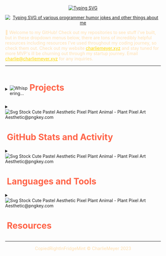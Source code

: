 <br>

<p align="center">
    <a href="https://github.com/charliemeyer2000"><img src="https://readme-typing-svg.demolab.com?font=Fira+Code&pause=1000&color=FF6347&center=true&size=50&vCenter=true&repeat=false&width=435&lines=Charlie+Meyer" alt="Typing SVG" /></a>
</p>
<p align="center">
    <a href="https://github.com/charliemeyer2000"><img src="https://readme-typing-svg.demolab.com?font=Fira+Code&pause=1000&color=FFDEAD&center=true&vCenter=true&width=435&lines=Full-stack+developer;pnpm dev;kubectl apply -f ingress.yml;Professional Proompter;Late-night+coffee+drinker;$\forall_x \in \mathbb{N}$;:wq;int getRandomNumber(){return 4};display:grid place-content:center;ngrok http 9000" alt="Typing SVG of various programmer humor jokes and other things about me" /></a>
</p>

<p style="color: #FFDEAD">
👋 Welcome to my GitHub! Check out my repositories to see stuff i've built, but in these dropdown menus below, there are tons of incredibly helpful resources including resources I've used throughout my coding journey, so check them out. Check out my website <a href="https://charliemeyer.xyz" target="_blank" rel="noopener noreferrer" style="color: #FFD700;">charliemeyer.xyz</a> and stay tuned for more MVP's ill be churning out through my startup journey. Email <a href="mailto:charlie@charliemeyer.xyz" style="color: #FFD700; " target="_blank" rel="noopener noreferrer">charlie@charliemeyer.xyz</a>  for any inquiries.
</p>

<hr>

<details closed display="flex" align-items="center" color="#FFDEAD">
    <summary >
        <img alt="Whispering..." src="https://media4.giphy.com/media/wIkGlPFEjzy8qykkUJ/giphy.gif?cid=ecf05e47pgs986yvharf6gkk3cp2omjjnu59vi1mswlm4p33&rid=giphy.gif&ct=s" width="60" height="60" style="display: inline-block; vertical-align:-1em">
        <h1 style="display: inline-block; color: #FF6347; border-bottom: none" >Projects</h1>
    </summary>
    <div>
        <ul>
            <li><a href="https://simpletext.dev" target="_blank" rel="noopener noreferrer" style="color: #FFD700">simpletext</li>
            <li><a href="https://doorshop.app" target="_blank" rel="noopener noreferrer" style="color: #FFD700">DoorShop</li>
            <li><a href="https://docudiver.com" target="_blank" rel="noopener noreferrer" style="color: #FFD700">DocuDiver</li>
            <li><a href="https://github.com/charliemeyer2000/website" target="_blank" rel="noopener noreferrer" style="color: #FFD700">My personal website</li>
            <li><a href="https://www.youtube.com/watch?v=dQw4w9WgXcQ" target="_blank" rel="noopener noreferrer" style="color: #FFD700;">A Mystery Project🥸</a></li>
            <li><a href="https://github.com/charliemeyer2000?tab=repositories" target="_blank" rel="noopener noreferrer" style="color: #FFD700;">All Repositories</a></li>
        </ul>
    </div>
</details>

<details closed display="flex" align-items="center" color="#FFDEAD">
    <summary>
        <img src="https://media3.giphy.com/media/1hCn9kUdtA65wDSvXI/giphy.gif?cid=6c09b95277f10de8cba9902fa4930da65ee58a426cce53bb&rid=giphy.gif&ct=s" alt="Svg Stock Cute Pastel Aesthetic Pixel Plant Animal - Plant Pixel Art Aesthetic@pngkey.com" width=60 style="vertical-align: -0.79em">
        <h1 style="display: inline-block; color: #FF6347; border-bottom: none; padding-left: 0.2em" >GitHub Stats and Activity </h1>
    </summary>
    <p style="color: #FFDEAD">Check out my GitHub streak! Hopefully when you're reading this it's not zero, but you never know... school is busy sometimes! I'm just getting started with coding, but I hope to upload lots of resources, projects, and other things. </p>
    <br>
    <p align="center">
        <img src="https://github-readme-stats.vercel.app/api?username=charliemeyer2000&amp;show_icons=true&amp;hide=contribs,prs&amp;cache_seconds=86400&amp;theme=dark" alt="bear" data-canonical-src="https://github-readme-stats.vercel.app/api?username=charliemeyer2000&amp;show_icons=true&amp;hide=contribs,prs&amp;cache_seconds=86400&amp;theme=dark" style="max-width: 50%" align="center" >
    </p>
    <p style="color: #FFDEAD">Oh, also check out what i'm listening to! Or, not... I use Apple Music (¯\_(ツ)_/¯) whose API is much more annoying. They make you sign up for a developer program, and access to information is much more limited :( but if i'm listening to Spotify, that's what im listening to!</p>
    <p align="center">
        <img id="example-view" src="https://spotify-github-profile.vercel.app/api/view?uid=charlie.g.meyer&amp;cover_image=true&amp;theme=natemoo-re&amp;show_offline=false&amp;background_color=121212&amp;bar_color=53b14f&amp;bar_color_cover=false">
    </p>

</details>

<details closed display="flex" align-items="center" color="#FFDEAD">
    <summary>
        <img src="https://media0.giphy.com/media/t6Kf2qs5fgWiAlOig5/giphy.gif?cid=6c09b952lyqbbxplpsn9zdg4u2k1hw0nr1v57em0q6bye0x0&rid=giphy.gif&ct=s" alt="Svg Stock Cute Pastel Aesthetic Pixel Plant Animal - Plant Pixel Art Aesthetic@pngkey.com" width=60 style="vertical-align: -0.79em">
        <h1 style="display: inline-block; color: #FF6347; border-bottom: none; padding-left: 0.2em"> Languages and Tools </h1>
    </summary>
    <p align="center"> <a href="https://www.w3schools.com/css/" target="_blank" rel="noreferrer"> <img src="https://raw.githubusercontent.com/devicons/devicon/master/icons/css3/css3-original-wordmark.svg" alt="css3" width="40" height="40"/> </a> <a href="https://cloud.google.com" target="_blank" rel="noreferrer"> <img src="https://www.vectorlogo.zone/logos/google_cloud/google_cloud-icon.svg" alt="gcp" width="40" height="40"/> </a> <a href="https://git-scm.com/" target="_blank" rel="noreferrer"> <img src="https://www.vectorlogo.zone/logos/git-scm/git-scm-icon.svg" alt="git" width="40" height="40"/> </a> <a href="https://www.w3.org/html/" target="_blank" rel="noreferrer"> <img src="https://raw.githubusercontent.com/devicons/devicon/master/icons/html5/html5-original-wordmark.svg" alt="html5" width="40" height="40"/> </a> <a href="https://www.java.com" target="_blank" rel="noreferrer"> <img src="https://raw.githubusercontent.com/devicons/devicon/master/icons/java/java-original.svg" alt="java" width="40" height="40"/> </a> <a href="https://developer.mozilla.org/en-US/docs/Web/JavaScript" target="_blank" rel="noreferrer"> <img src="https://raw.githubusercontent.com/devicons/devicon/master/icons/javascript/javascript-original.svg" alt="javascript" width="40" height="40"/> </a> <a href="https://www.linux.org/" target="_blank" rel="noreferrer">  </a> <a href="https://nodejs.org" target="_blank" rel="noreferrer"> <img src="https://raw.githubusercontent.com/devicons/devicon/master/icons/nodejs/nodejs-original-wordmark.svg" alt="nodejs" width="40" height="40"/> </a> <a href="https://pandas.pydata.org/" target="_blank" rel="noreferrer"> </a> </a> <a href="https://www.python.org" target="_blank" rel="noreferrer"> <img src="https://raw.githubusercontent.com/devicons/devicon/master/icons/python/python-original.svg" alt="python" width="40" height="40"/> </a> <img src="https://raw.githubusercontent.com/devicons/devicon/master/icons/react/react-original-wordmark.svg" alt="react" width="40" height="40"/> </a> </a> </a> <a href="https://www.selenium.dev" target="_blank" rel="noreferrer"> <img src="https://raw.githubusercontent.com/detain/svg-logos/780f25886640cef088af994181646db2f6b1a3f8/svg/selenium-logo.svg" alt="selenium" width="40" height="40"/> </a> <a href="https://www.tensorflow.org" target="_blank" rel="noreferrer"> </a>  <a href="https://postman.com" target="_blank" rel="noreferrer"> <img src="https://www.vectorlogo.zone/logos/getpostman/getpostman-icon.svg" alt="postman" width="40" height="40"/> </a> <a href="https://pytorch.org/" target="_blank" rel="noreferrer"> <img src="https://www.vectorlogo.zone/logos/pytorch/pytorch-icon.svg" alt="pytorch" width="40" height="40"/> </a><a href="https://www.typescriptlang.org/" target="_blank" rel="noopener noreferer"><img src="https://cdn.jsdelivr.net/gh/devicons/devicon/icons/typescript/typescript-plain.svg" alt="typescript" width="40" height="40" /></a><a href="https://python.langchain.com/docs/get_started/introduction.html" target="_blank" rel="noopener noreferer"><img src="https://em-content.zobj.net/thumbs/160/apple/155/parrot_1f99c.png" alt="langchain" width="40" height="40" /></a><a href="https://pypi.org/project/chromadb/" target="_blank" rel="noopener noreferer"><img src="https://docs.trychroma.com/img/chroma.png" alt="chromadb"  height="40" /></a><a href="https://www.pinecone.io/" target="_blank" rel="noopener noreferer"><img src="https://seeklogo.com/images/P/pinecone-icon-logo-AF8B5B7F96-seeklogo.com.png" alt="pinecone"  height="40" /></a><a href="https://www.postgresql.org/" target="_blank" rel="noopener noreferer"><img src="https://upload.wikimedia.org/wikipedia/commons/thumb/2/29/Postgresql_elephant.svg/1200px-Postgresql_elephant.svg.png" alt="postgres"  height="40" /></a><a href="https://vercel.com" target="_blank" rel="noreferrer"><img src="https://static-00.iconduck.com/assets.00/vercel-icon-512x449-3422jidz.png" alt="css3" width="40" height="40"/> </a><a href="https://nextjs.org" target="_blank" rel="noreferrer"><img src="https://static-00.iconduck.com/assets.00/nextjs-icon-512x512-y563b8iq.png" alt="css3" width="40" height="40"/> </a><a href="https://sentry.io/welcome" target="_blank" rel="noreferrer"><img src="https://seeklogo.com/images/S/sentry-logo-36928B74C1-seeklogo.com.png" alt="css3" width="40" height="40"/> </a><a href="https://aws.amazon.com" target="_blank" rel="noreferrer"><img src="https://download.logo.wine/logo/Amazon_Web_Services/Amazon_Web_Services-Logo.wine.png" alt="css3" width="60" height="40"/> </a></p>

</details>

<details closed display="flex" align-items="center" color="#FFDEAD">
    <summary>
        <img src="https://media2.giphy.com/media/40a8jFMt0sc73UtpaH/200w.gif?cid=82a1493brpxy3v7hnpn842jcy799r3y76v3kfz9i92q7pgpb&rid=200w.gif&ct=s" alt="Svg Stock Cute Pastel Aesthetic Pixel Plant Animal - Plant Pixel Art Aesthetic@pngkey.com" width=60 style="vertical-align: -0.79em">
        <h1 style="display: inline-block; color: #FF6347; border-bottom: none; padding-left: 0.2em"> Resources </h1>
    </summary>
    <div>
            <img src="https://media1.giphy.com/avatars/palomalightwood/dtPcbxgNtW0y.gif" alt="Yoda" style="display: inline-block; color: #FF6347; border-bottom: none; padding-left: 0.2em" width=60; height=60> 
            <p style="color: #FFDEAD; display: inline-block; vertical-align: 1.7em" > "Always pass on what you have learned." - Yoda </p>
    </div>
    <div>
    <p style="color: #FFDEAD">
    Throughout my coding journey, I've used tons and tons of resources, almost all free. In an attempt to "give back," below is a (non-extensive and unordered) list of all resources I've used to get me to where I am today. These include websites, web apps, apps, creators, and much more.
    </p>
    </div>
    <ul>
        <li><h2 style="color: #FFDEAD">YouTube Creators</h2>
        <ul>
            <!-- 
            <li style="display:inline; color: #FFD700"> | </li>
            I would add bars between everythingn but github markdown doesn't style things horizontally for lists.
            -->
            <li style="display:inline"><a href="https://www.youtube.com/@t3dotgg" style="color: #FFD700"target="_blank" rel="noopener noreferrer">Theo/t3.gg</a></li>
            <li style="display:inline"><a href="https://www.youtube.com/@DanAbramov8" style="color: #FFD700"target="_blank" rel="noopener noreferrer">Dan Aramov</a></li>
            <li style="display:inline"><a href="https://www.youtube.com/@bholmesdev" style="color: #FFD700"target="_blank" rel="noopener noreferrer">Ben Holmes</a></li>
            <li style="display:inline"><a href="https://www.youtube.com/@tom7"style="color: #FFD700"target="_blank" rel="noopener noreferrer">Suckerpinch/Tom7</a></li>
            <li style="display:inline"><a href="https://www.youtube.com/@BenEater"style="color: #FFD700"target="_blank" rel="noopener noreferrer">Ben Eater</a></li>
        </ul>
        </li> 
        <li><h2 style="color: #FFDEAD">Helpful Websites/Tools</h2>
        <ul>
            <li style="display:inline"><a href="https://openai.com/blog/chatgpt/"style="color: #FFD700"target="_blank" rel="noopener noreferrer">ChatGPT</a></li>
            <li style="display:inline"><a href="https://claude.ai"style="color: #FFD700"target="_blank" rel="noopener noreferrer">Claude</a></li>
            <li style="display:inline"><a href="https://stackoverflow.com/"style="color: #FFD700"target="_blank" rel="noopener noreferrer">Stack Overflow</a></li>
            <li style="display:inline"><a href="https://www.google.com/"style="color: #FFD700"target="_blank" rel="noopener noreferrer">Google</a></li>
            <li style="display:inline"><a href="https://midjourney.com/home/?callbackUrl=%2Fapp%2F"style="color: #FFD700"target="_blank" rel="noopener noreferrer">MidJourney</a></li>
            <li style="display:inline"><a href="https://aws.amazon.com/cdk/"style="color: #FFD700"target="_blank" rel="noopener noreferrer">AWS + CDK</a></li>
            <li style="display:inline"><a href="https://github.com/markodenic/web-development-resources"style="color: #FFD700"target="_blank" rel="noopener noreferrer">GitHub Repo of WebDev Resources</a></li>
            <li style="display:inline"><a href="https://github.com/"style="color: #FFD700"target="_blank" rel="noopener noreferrer">Git/Github</a></li>
            <li style="display:inline"><a href="https://www.svgrepo.com/"style="color: #FFD700"target="_blank" rel="noopener noreferrer">SVGRepo</a></li>
            <li style="display:inline"><a href="https://www.figma.com/"style="color: #FFD700"target="_blank" rel="noopener noreferrer">Figma</a></li>
        </ul>
        <li><h2 style="color: #FFDEAD">My Workflow</h2>
        <ul>
            <li style="display:inline"><a href="https://code.visualstudio.com/"style="color: #FFD700"target="_blank" rel="noopener noreferrer">VSCode</a></li>
            <li style="display:inline"><a href="https://arc.net/"style="color: #FFD700"target="_blank" rel="noopener noreferrer">Arc</a></li>
            <li style="display:inline"> <a href="https://www.figma.com/"style="color: #FFD700"target="_blank" rel="noopener noreferrer">Figma</a></li>
            <li style="display:inline"><a href="https://discord.com/"style="color: #FFD700"target="_blank" rel="noopener noreferrer">Discord</a></li>
            <li style="display:inline"><a href="https://open.spotify.com/"style="color: #FFD700"target="_blank" rel="noopener noreferrer">Spotify</a></li>
        </ul>
        <li><h2 style="color: #FFDEAD">My Fav Fullstack Tools</h2>
            <ul>
                <li style="display:inline"><a href="https://react.dev/"style="color: #FFD700"target="_blank" rel="noopener noreferrer">React</a></li>
                <li style="display:inline"><a href="https://nextjs.org/"style="color: #FFD700"target="_blank" rel="noopener noreferrer">NextJS</a></li>
                <li style="display:inline"><a href="https://ui.shadcn.com/"style="color: #FFD700"target="_blank" rel="noopener noreferrer">shadcn/ui</a></li>
                <li style="display:inline"><a href="https://vercel.com/"style="color: #FFD700"target="_blank" rel="noopener noreferrer">Vercel</a></li>
                <li style="display:inline"><a href="https://github.com/"style="color: #FFD700"target="_blank" rel="noopener noreferrer">GitHub</a></li>
                <li style="display:inline"><a href="https://sentry.io/welcome/?"style="color: #FFD700"target="_blank" rel="noopener noreferrer">Sentry</a></li>
                <li style="display:inline"><a href="https://aws.amazon.com/cdk/"style="color: #FFD700"target="_blank" rel="noopener noreferrer">AWS + CDK</a></li>
                <li style="display:inline"><a href="https://expo.dev"style="color: #FFD700"target="_blank" rel="noopener noreferrer">Expo</a></li>
            </ul>
        <li><h2 style="color: #FFDEAD">Resources for my Readme</h2>
        <ul>
            <li style="display:inline"><a href="https://github.com/kittinan/spotify-github-profile"style="color: #FFD700"target="_blank" rel="noopener noreferrer">Display Spotify Activity</a></li>
            <li style="display:inline"><a href="https://github.com/anuraghazra/github-readme-stats"style="color: #FFD700"target="_blank" rel="noopener noreferrer">GitHub Readme Stats</a></li>
            <li style="display:inline"><a href="https://github.com/DenverCoder1/readme-typing-svg"style="color: #FFD700"target="_blank" rel="noopener noreferrer">Typing "Animation"</a></li>
            <li style="display:inline"><a href="https://github.com/durgeshsamariya/awesome-github-profile-readme-templates"style="color: #FFD700"target="_blank" rel="noopener noreferrer">Collection of Great Readme's!</a></li>
            <li style="display:inline"><a href="https://giphy.com" style="color: #FFD700"target="_blank" rel="noopener noreferrer">Find Gifs!</a></li>
            <li style="display:inline"><a href="https://gist.github.com/rxaviers/7360908" style="color: #FFD700"target="_blank" rel="noopener noreferrer">Emojis for MD/Copy and Paste</a></li>
    </ul>

</details>

<hr>

<p style="color: #FFDEAD;" align="center"> CopiedRightInFridgeMint © CharlieMeyer 2023</p>

<!--
**charliemeyer2000/charliemeyer2000** is a ✨ _special_ ✨ repository because its `README.md` (this file) appears on your GitHub profile.

Here are some ideas to get you started:

- 🔭 I’m currently working on ...
- 🌱 I’m currently learning ...
- 👯 I’m looking to collaborate on ...
- 🤔 I’m looking for help with ...
- 💬 Ask me about ...
- 📫 How to reach me: ...
- 😄 Pronouns: ...
- ⚡ Fun fact: ...
-->
